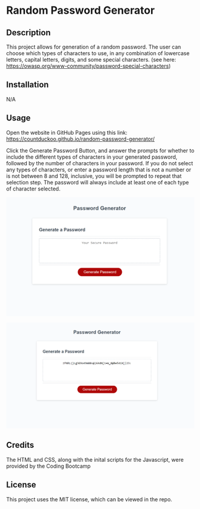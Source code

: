 # Random Password Generator

## Description

This project allows for generation of a random password. The user can choose which types of characters to use, in any combination of lowercase letters, capital letters, digits, and some special characters. (see here: https://owasp.org/www-community/password-special-characters)

## Installation

N/A

## Usage

Open the website in GitHub Pages using this link: https://countduckoo.github.io/random-password-generator/

Click the Generate Password Button, and answer the prompts for whether to include the different types of characters in your generated password, followed by the number of characters in your password. If you do not select any types of characters, or enter a password length that is not a number or is not between 8 and 128, inclusive, you will be prompted to repeat that selection step. The password will always include at least one of each type of character selected.

![Upper Website Screenshot](images/PasswordWebsite1.png)

![Lower Website Screenshot](images/PasswordWebsite2.png)

## Credits

The HTML and CSS, along with the inital scripts for the Javascript, were provided by the Coding Bootcamp

## License

This project uses the MIT license, which can be viewed in the repo.